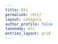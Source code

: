 ```yaml
---
title: Etc
permalink: /etc/
layout: category
author_profile: false
taxonomy: etc
entries_layout: grid 
---
```

